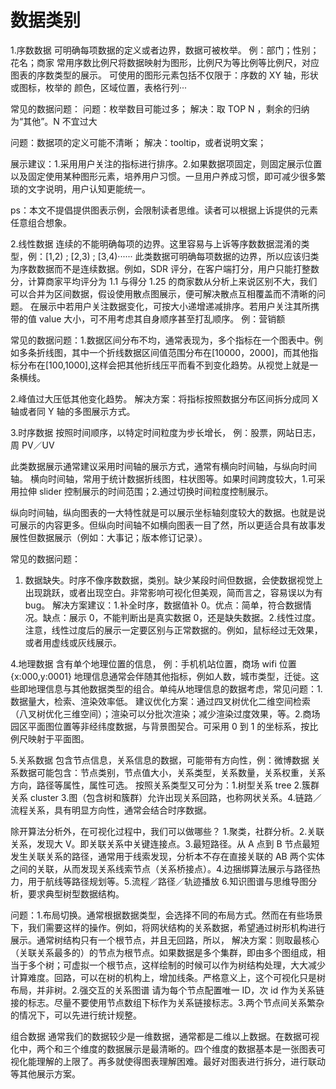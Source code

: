 # 数据类别

1.序数数据
可明确每项数据的定义或者边界，数据可被枚举。
例：部门；性别；花名；商家
常用序数比例尺将数据映射为图形，比例尺为等比例等比例尺，对应图表的序数类型的展示。
可使用的图形元素包括不仅限于：序数的 XY 轴，形状或图标，枚举的
颜色，区域位置，表格行列···

常见的数据问题：
问题：枚举数目可能过多；
解决：取 TOP N ，剩余的归纳为“其他”。N 不宜过大

问题：数据项的定义可能不清晰；
解决：tooltip，或者说明文案；

展示建议：1.采用用户关注的指标进行排序。2.如果数据项固定，则固定展示位置以及固定使用某种图形元素，培养用户习惯。一旦用户养成习惯，即可减少很多繁琐的文字说明，用户认知更能统一。

ps：本文不提倡提供图表示例，会限制读者思维。读者可以根据上诉提供的元素任意组合想象。

2.线性数据
连续的不能明确每项的边界。这里容易与上诉等序数数据混淆的类型，例：[1,2) ; [2,3) ; [3,4)······
此类数据可明确每项数据的边界，所以应该归类为序数数据而不是连续数据。例如，SDR 评分，在客户端打分，用户只能打整数分，计算商家平均评分为 1.1 与得分 1.25 的商家数从分析上来说区别不大，我们可以合并为区间数据，假设使用散点图展示，便可解决散点互相覆盖而不清晰的问题。
在展示中若用户关注数据变化，可按大小递增递减排序。若用户关注其所携带的值 value 大小，可不用考虑其自身顺序甚至打乱顺序。
例：营销额

常见的数据问题：1.数据区间分布不均，通常表现为，多个指标在一个图表中。例如多条折线图，其中一个折线数据区间值范围分布在[10000，2000]，而其他指标分布在[100,1000],这样会把其他折线压平而看不到变化趋势。从视觉上就是一条横线。

2.峰值过大压低其他变化趋势。
解决方案：将指标按照数据分布区间拆分成同 X 轴或者同 Y 轴的多图展示方式。

3.时序数据
按照时间顺序，以特定时间粒度为步长增长，
例：股票，网站日志，周 PV／UV

此类数据展示通常建议采用时间轴的展示方式，通常有横向时间轴，与纵向时间轴。
横向时间轴，常用于统计数据折线图，柱状图等。如果时间跨度较大，1.可采用拉伸 slider 控制展示的时间范围；2.通过切换时间粒度控制展示。

纵向时间轴，纵向图表的一大特性就是可以展示坐标轴刻度较大的数据。也就是说可展示的内容更多。但纵向时间轴不如横向图表一目了然，所以更适合具有故事发展性但数据展示（例如：大事记；版本修订记录）。

常见的数据问题：

1. 数据缺失。时序不像序数数据，类别。缺少某段时间但数据，会使数据视觉上出现跳跃，或者出现空白。非常影响可视化但美观，简而言之，容易误以为有 bug。
   解决方案建议：1.补全时序，数据值补 0。优点：简单，符合数据情况。缺点：展示 0，不能判断出是真实数据 0，还是缺失数据。2.线性过度。注意，线性过度后的展示一定要区别与正常数据的。例如，鼠标经过无效果，或者用虚线或灰线展示。

4.地理数据
含有单个地理位置的信息，
例：手机机站位置，商场 wifi 位置 {x:000,y:0001}
地理信息通常会伴随其他指标，例如人数，城市类型，迁徙。这些即地理信息与其他数据类型的组合。单纯从地理信息的数据考虑，常见问题：1.数据量大，检索、渲染效率低。
建议优化方案：通过四叉树优化二维空间检索（八叉树优化三维空间）；渲染可以分批次渲染；减少渲染过度效果，等。2.商场园区平面图位置等非经纬度数据，与背景图契合。可采用 0 到 1 的坐标系，按比例尺映射于平面图。

5.关系数据
包含节点信息，关系信息的数据，可能带有方向性，例：微博数据
关系数据可能包含：节点类别，节点值大小，关系类型，关系数量，关系权重，关系方向，路径等属性，属性可选。
按照关系类型又可分为：1.树型关系 tree 2.簇群关系 cluster 3.图（包含树和簇群）允许出现关系回路，也称网状关系。4.链路／流程关系，具有明显方向性，通常会结合时序数据。

除开算法分析外，在可视化过程中，我们可以做哪些？ 1.聚类，社群分析。2.关联关系，发现大 V。即关联关系中关键连接点。3.最短路径。从 A 点到 B 节点最短发生关联关系的路径，通常用于线索发现，分析本不存在直接关联的 AB 两个实体之间的关联，从而发现关系线索节点（关系桥接点）。4.边捆绑算法展示与路径热力，用于航线等路径规划等。5.流程／路径／轨迹播放 6.知识图谱与思维导图分析，要求典型树型数据结构。

问题：1.布局切换。通常根据数据类型，会选择不同的布局方式。然而在有些场景下，我们需要这样的操作。例如，将网状结构的关系数据，希望通过树形机构进行展示。通常树结构只有一个根节点，并且无回路，所以，
解决方案：则取最核心（关联关系最多的）的节点为根节点。如果数据是多个集群，即由多个图组成，相当于多个树；可虚拟一个根节点，这样绘制的时候可以作为树结构处理，大大减少计算难度。回路，可以在树的机构上，增加线条。严格意义上，这个可视化只是树布局，并非树。2.强交互的关系图谱 请为每个节点配置唯一 ID，次 id 作为关系链接的标志。尽量不要使用节点数组下标作为关系链接标志。3.两个节点间关系繁杂的情况下，可以先进行统计规整。

组合数据
通常我们的数据较少是一维数据，通常都是二维以上数据。在数据可视化中，两个和三个维度的数据展示是最清晰的。四个维度的数据基本是一张图表可视化能理解的上限了。再多就使得图表理解困难。最好对图表进行拆分，进行联动等其他展示方案。
